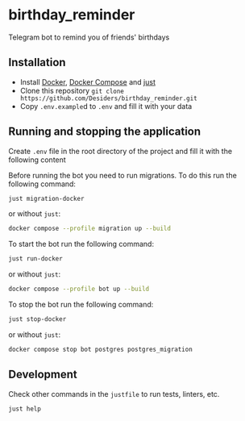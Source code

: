# birthday_reminder
Telegram bot to remind you of friends' birthdays

## Installation
- Install [Docker](https://docs.docker.com/get-docker/), [Docker Compose](https://docs.docker.com/compose/install/) and [just](https://github.com/casey/just#installation)
- Clone this repository `git clone https://github.com/Desiders/birthday_reminder.git`
- Copy `.env.example`d to `.env` and fill it with your data

## Running and stopping the application
Create `.env` file in the root directory of the project and fill it with the following content

Before running the bot you need to run migrations. To do this run the following command:

```bash
just migration-docker
```

or without `just`:

```bash
docker compose --profile migration up --build
```

To start the bot run the following command:

```bash
just run-docker
```

or without `just`:

```bash
docker compose --profile bot up --build
```

To stop the bot run the following command:

```bash
just stop-docker
```

or without `just`:

```bash
docker compose stop bot postgres postgres_migration
```

## Development
Check other commands in the `justfile` to run tests, linters, etc.

```bash
just help
```

